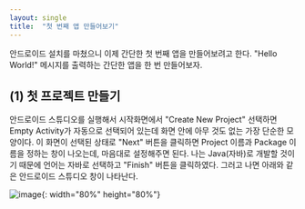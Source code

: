 ```yaml
---
layout: single
title:  "첫 번째 앱 만들어보기"
---
```


안드로이드 설치를 마쳤으니 이제 간단한 첫 번째 앱을 만들어보려고 한다.
"Hello World!" 메시지를 출력하는 간단한 앱을 한 번 만들어보자.

## (1) 첫 프로젝트 만들기 

안드로이드 스튜디오를 실행해서 시작화면에서 "Create New Project" 선택하면 Empty Activity가 자동으로 선택되어 있는데 화면 안에 아무 것도 없는 가장 단순한 모양이다.
이 화면이 선택된 상태로 "Next" 버튼을 클릭하면 Project 이름과 Package 이름을 정하는 창이 나오는데, 마음대로 설정해주면 된다. 나는 Java(자바)로 개발할 것이기 때문에 언어는 자바로 선택하고 "Finish" 버튼을 클릭하였다. 그러고 나면 아래와 같은 안드로이드 스튜디오 창이 나타난다.

![image](https://user-images.githubusercontent.com/73388615/136691975-ba5a3596-c85a-44bd-896a-cf3f0f5a7e3d.png){: width="80%" height="80%"}





